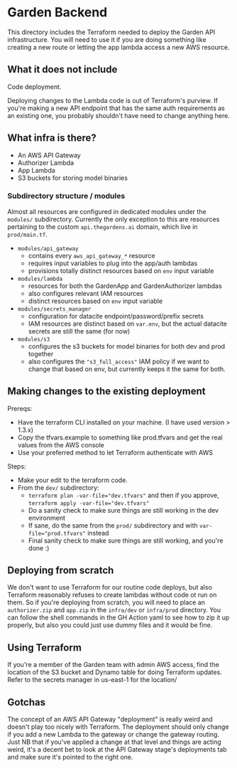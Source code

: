 # Garden Backend

This directory includes the Terraform needed to deploy the Garden API infrastructure. 
You will need to use it if you are doing something like creating a new route or letting the app lambda access a new AWS resource.

## What it does not include

Code deployment.

Deploying changes to the Lambda code is out of Terraform's purview. 
If you're making a new API endpoint that has the same auth requirements as an existing one, you probably shouldn't have need to change anything here.

## What infra is there?

- An AWS API Gateway
- Authorizer Lambda
- App Lambda
- S3 buckets for storing model binaries

### Subdirectory structure / modules
Almost all resources are configured in dedicated modules under the `modules/` subdirectory. Currently the only exception to this are resources pertaining to the custom `api.thegardens.ai` domain, which live in `prod/main.tf`. 

- `modules/api_gateway`
  - contains every `aws_api_gateway_*` resource
  - requires input variables to plug into the app/auth lambdas
  - provisions totally distinct resources based on `env` input variable 
- `modules/lambda`
  - resources for both the GardenApp and GardenAuthorizer lambdas
  - also configures relevant IAM resources 
  - distinct resources based on `env` input variable 
- `modules/secrets_manager`
  - configuration for datacite endpoint/password/prefix secrets
  - IAM resources are distinct based on `var.env`, but the actual datacite secrets are still the same (for now) 
- `modules/s3`
  - configures the s3 buckets for model binaries for both dev and prod together 
  - also configures the `"s3_full_access"` IAM policy if we want to change that based on env, but currently keeps it the same for both. 

## Making changes to the existing deployment

Prereqs:
- Have the terraform CLI installed on your machine. (I have used version > 1.3.x)
- Copy the tfvars.example to something like prod.tfvars and get the real values from the AWS console
- Use your preferred method to let Terraform authenticate with AWS

Steps:
- Make your edit to the terraform code.
- From the `dev/` subdirectory:
  - `terraform plan -var-file="dev.tfvars"` and then if you approve, `terraform apply -var-file="dev.tfvars"`
  - Do a sanity check to make sure things are still working in the dev environment
  - If sane, do the same from the `prod/` subdirectory and with `var-file="prod.tfvars"` instead
  - Final sanity check to make sure things are still working, and you're done :)

## Deploying from scratch

We don't want to use Terraform for our routine code deploys, but also Terraform reasonably refuses to create lambdas without code ot run on them.
So if you're deploying from scratch, you will need to place an `authorizer.zip` and `app.zip` in the `infra/dev` or `infra/prod` directory.
You can follow the shell commands in the GH Action yaml to see how to zip it up properly, but also you could just use dummy files and it would be fine.

## Using Terraform

If you're a member of the Garden team with admin AWS access, find the location of the S3 bucket and Dynamo table for doing Terraform updates. 
Refer to the secrets manager in us-east-1 for the location/

## Gotchas

The concept of an AWS API Gateway "deployment" is really weird and doesn't play too nicely with Terraform. 
The deployment should only change if you add a new Lambda to the gateway or change the gateway routing. 
Just NB that if you've applied a change at that level and things are acting weird, it's a decent bet to look at the API Gateway stage's deployments tab and make sure it's pointed to the right one.
